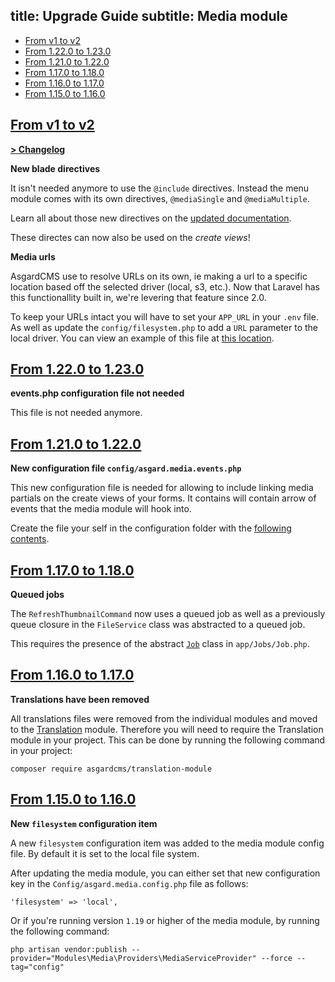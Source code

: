 title: Upgrade Guide
subtitle: Media module
-------

- [From v1 to v2](#upgrade-2.0)
- [From 1.22.0 to 1.23.0](#upgrade-1.23.0)
- [From 1.21.0 to 1.22.0](#upgrade-1.22.0)
- [From 1.17.0 to 1.18.0](#upgrade-1.18.0)
- [From 1.16.0 to 1.17.0](#upgrade-1.17.0)
- [From 1.15.0 to 1.16.0](#upgrade-1.16.0)

## <a name="upgrade-2.0" class="anchor" href="#upgrade-2.0">From v1 to **v2**</a>

**[> Changelog](https://github.com/AsgardCms/Media/blob/2.0/changelog.yml)**

**New blade directives**

It isn't needed anymore to use the `@include` directives. Instead the menu module comes with its own directives, `@mediaSingle` and `@mediaMultiple`.

Learn all about those new directives on the [updated documentation](https://asgardcms.com/docs/v2/media-module/linking-media-to-entities).

These directes can now also be used on the *create views*!

**Media urls**

AsgardCMS use to resolve URLs on its own, ie making a url to a specific location based off the selected driver (local, s3, etc.). Now that Laravel has this functionallity built in, we're levering that feature since 2.0. 

To keep your URLs intact you will have to set your `APP_URL` in your `.env` file. As well as update the `config/filesystem.php` to add a `URL` parameter to the local driver.
You can view an example of this file at [this location](https://github.com/AsgardCms/Platform/blob/2.0/config/filesystems.php#L59).


## <a name="upgrade-1.23.0" class="anchor" href="#upgrade-1.23.0">From 1.22.0 to **1.23.0**</a>

**events.php configuration file not needed**

This file is not needed anymore.


## <a name="upgrade-1.22.0" class="anchor" href="#upgrade-1.22.0">From 1.21.0 to **1.22.0**</a>

**New configuration file `config/asgard.media.events.php`**

This new configuration file is needed for allowing to include linking media partials on the create views of your forms. It contains will contain arrow of events that the media module will hook into. 

Create the file your self in the configuration folder with the [following contents](https://github.com/AsgardCms/Media/blob/master/Config/events.php).



## <a name="upgrade-1.18.0" class="anchor" href="#upgrade-1.18.0">From 1.17.0 to **1.18.0**</a>

**Queued jobs**

The `RefreshThumbnailCommand` now uses a queued job as well as a previously queue closure in the `FileService` class was abstracted to a queued job. 

This requires the presence of the abstract [`Job`](https://github.com/AsgardCms/Platform/blob/master/app/Jobs/Job.php) class in `app/Jobs/Job.php`.


## <a name="upgrade-1.17.0" class="anchor" href="#upgrade-1.17.0">From 1.16.0 to **1.17.0**</a>

**Translations have been removed**

All translations files were removed from the individual modules and moved to the [Translation](https://github.com/AsgardCms/Translation) module. Therefore you will need to require the Translation module in your project. This can be done by running the following command in your project:

``` .language-bash
composer require asgardcms/translation-module
```

## <a name="upgrade-1.16.0" class="anchor" href="#upgrade-1.16.0">From 1.15.0 to **1.16.0**</a>

**New `filesystem` configuration item**

A new `filesystem` configuration item was added to the media module config file. By default it is set to the local file system.

After updating the media module, you can either set that new configuration key in the `Config/asgard.media.config.php` file as follows:


``` .language-php
'filesystem' => 'local',
```

Or if you're running version `1.19` or higher of the media module, by running the following command:

``` .language-bash
php artisan vendor:publish --provider="Modules\Media\Providers\MediaServiceProvider" --force --tag="config"
```
